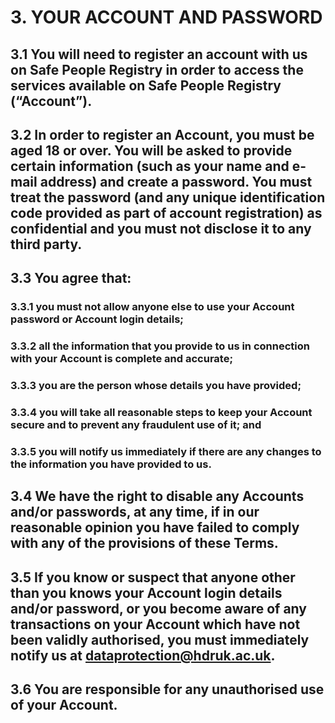 # 3. YOUR ACCOUNT AND PASSWORD

## 3.1 You will need to register an account with us on Safe People Registry in order to access the services available on Safe People Registry (“Account”).

## 3.2 In order to register an Account, you must be aged 18 or over. You will be asked to provide certain information (such as your name and e-mail address) and create a password. You must treat the password (and any unique identification code provided as part of account registration) as confidential and you must not disclose it to any third party.

## 3.3 You agree that:

### 3.3.1 you must not allow anyone else to use your Account password or Account login details;

### 3.3.2 all the information that you provide to us in connection with your Account is complete and accurate;

### 3.3.3 you are the person whose details you have provided;

### 3.3.4 you will take all reasonable steps to keep your Account secure and to prevent any fraudulent use of it; and

### 3.3.5 you will notify us immediately if there are any changes to the information you have provided to us.

## 3.4 We have the right to disable any Accounts and/or passwords, at any time, if in our reasonable opinion you have failed to comply with any of the provisions of these Terms.

## 3.5 If you know or suspect that anyone other than you knows your Account login details and/or password, or you become aware of any transactions on your Account which have not been validly authorised, you must immediately notify us at dataprotection@hdruk.ac.uk.

## 3.6 You are responsible for any unauthorised use of your Account.
